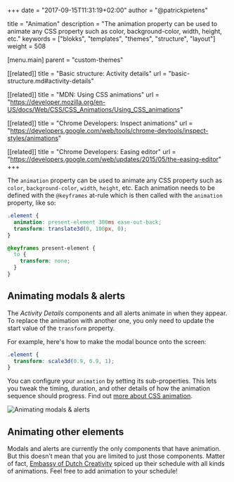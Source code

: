 +++
date            = "2017-09-15T11:31:19+02:00"
author          = "@patrickpietens"

title           = "Animation"
description     = "The animation property can be used to animate any CSS property such as color, background-color, width, height, etc."
keywords        = ["blokks", "templates", "themes", "structure", "layout"]
weight          = 508

[menu.main]
parent          = "custom-themes"

[[related]]
title = "Basic structure: Activity details"
url = "basic-structure.md#activity-details"

[[related]]
title = "MDN: Using CSS animations"
url = "https://developer.mozilla.org/en-US/docs/Web/CSS/CSS_Animations/Using_CSS_animations"

[[related]]
title = "Chrome Developers: Inspect animations"
url = "https://developers.google.com/web/tools/chrome-devtools/inspect-styles/animations"

[[related]]
title = "Chrome Developers: Easing editor"
url = "https://developers.google.com/web/updates/2015/05/the-easing-editor"
+++

The `animation` property can be used to animate any CSS property such as `color`, `background-color`, `width`, `height`, etc. Each animation needs to be defined with the `@keyframes` at-rule which is then called with the `animation` property, like so:

```css
.element {
  animation: present-element 300ms ease-out-back;
  transform: translate3d(0, 100px, 0);
}

@keyframes present-element {
  to {
    transform: none;
  }
}
```

## Animating modals & alerts
The *Activity Details* components and all alerts animate in when they appear. To replace the animation with another one, you only need to update the start value of the `transform` property. 

For example, here's how to make the modal bounce onto the screen:

```css
.element {
  transform: scale3d(0.9, 0.9, 1);
}
```
You can configure your `animation` by setting its sub-properties. This lets you tweak the timing, duration, and other details of how the animation sequence should progress. Find out [more about CSS animation](https://developer.mozilla.org/en-US/docs/Web/CSS/CSS_Animations/Using_CSS_animations).

![Animating modals & alerts](images/animation-animating-modals.gif)

## Animating other elements
Modals and alerts are currently the only components that have animation. But this doesn’t mean that you are limited to just those components. Matter of fact, [Embassy of Dutch Creativity](https://blokks.co/schedules/embassy-of-dutch-creativity) spiced up their schedule with all kinds of animations. Feel free to add animation to your schedule!
